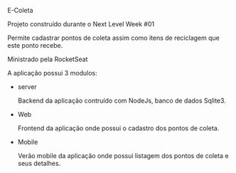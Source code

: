 E-Coleta

Projeto construído durante o Next Level Week #01

Permite cadastrar pontos de coleta assim como itens de reciclagem que este ponto recebe.

Ministrado pela RocketSeat

A aplicação possui 3 modulos: 

- server

  Backend da aplicação contruído com NodeJs, banco de dados Sqlite3.
  
- Web

  Frontend da aplicação onde possui o cadastro dos pontos de coleta.
  
- Mobile

  Verão mobile da aplicação onde possui listagem dos pontos de coleta e seus detalhes.

